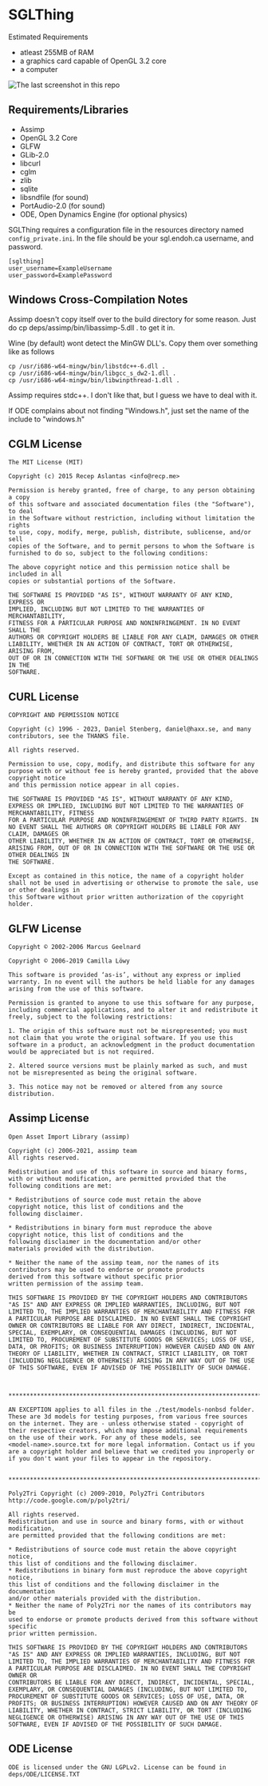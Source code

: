 # SGLThing

Estimated Requirements
- atleast 255MB of RAM
- a graphics card capable of OpenGL 3.2 core
- a computer

![The last screenshot in this repo](https://github.com/floralrainfall/sglthing/raw/trunk/screenshot.png)

## Requirements/Libraries

- Assimp
- OpenGL 3.2 Core
- GLFW
- GLib-2.0
- libcurl
- cglm
- zlib
- sqlite
- libsndfile (for sound)
- PortAudio-2.0 (for sound)
- ODE, Open Dynamics Engine (for optional physics)

SGLThing requires a configuration file in the resources directory named `config_private.ini`. In the file should be your sgl.endoh.ca username, and password.

    [sglthing]
    user_username=ExampleUsername
    user_password=ExamplePassword

## Windows Cross-Compilation Notes

Assimp doesn't copy itself over to the build directory for some reason. Just do cp deps/assimp/bin/libassimp-5.dll . to get it in.

Wine (by default) wont detect the MinGW DLL's. Copy them over something like as follows

    cp /usr/i686-w64-mingw/bin/libstdc++-6.dll .
    cp /usr/i686-w64-mingw/bin/libgcc_s_dw2-1.dll .
    cp /usr/i686-w64-mingw/bin/libwinpthread-1.dll .

Assimp requires stdc++. I don't like that, but I guess we have to deal with it.

If ODE complains about not finding "Windows.h", just set the name of the include to "windows.h"

## CGLM License

    The MIT License (MIT)

    Copyright (c) 2015 Recep Aslantas <info@recp.me>

    Permission is hereby granted, free of charge, to any person obtaining a copy
    of this software and associated documentation files (the "Software"), to deal
    in the Software without restriction, including without limitation the rights
    to use, copy, modify, merge, publish, distribute, sublicense, and/or sell
    copies of the Software, and to permit persons to whom the Software is
    furnished to do so, subject to the following conditions:

    The above copyright notice and this permission notice shall be included in all
    copies or substantial portions of the Software.

    THE SOFTWARE IS PROVIDED "AS IS", WITHOUT WARRANTY OF ANY KIND, EXPRESS OR
    IMPLIED, INCLUDING BUT NOT LIMITED TO THE WARRANTIES OF MERCHANTABILITY,
    FITNESS FOR A PARTICULAR PURPOSE AND NONINFRINGEMENT. IN NO EVENT SHALL THE
    AUTHORS OR COPYRIGHT HOLDERS BE LIABLE FOR ANY CLAIM, DAMAGES OR OTHER
    LIABILITY, WHETHER IN AN ACTION OF CONTRACT, TORT OR OTHERWISE, ARISING FROM,
    OUT OF OR IN CONNECTION WITH THE SOFTWARE OR THE USE OR OTHER DEALINGS IN THE
    SOFTWARE.

## CURL License

    COPYRIGHT AND PERMISSION NOTICE

    Copyright (c) 1996 - 2023, Daniel Stenberg, daniel@haxx.se, and many contributors, see the THANKS file.

    All rights reserved.

    Permission to use, copy, modify, and distribute this software for any purpose with or without fee is hereby granted, provided that the above copyright notice 
    and this permission notice appear in all copies.

    THE SOFTWARE IS PROVIDED "AS IS", WITHOUT WARRANTY OF ANY KIND, EXPRESS OR IMPLIED, INCLUDING BUT NOT LIMITED TO THE WARRANTIES OF MERCHANTABILITY, FITNESS 
    FOR A PARTICULAR PURPOSE AND NONINFRINGEMENT OF THIRD PARTY RIGHTS. IN NO EVENT SHALL THE AUTHORS OR COPYRIGHT HOLDERS BE LIABLE FOR ANY CLAIM, DAMAGES OR 
    OTHER LIABILITY, WHETHER IN AN ACTION OF CONTRACT, TORT OR OTHERWISE, ARISING FROM, OUT OF OR IN CONNECTION WITH THE SOFTWARE OR THE USE OR OTHER DEALINGS IN 
    THE SOFTWARE.

    Except as contained in this notice, the name of a copyright holder shall not be used in advertising or otherwise to promote the sale, use or other dealings in
    this Software without prior written authorization of the copyright holder.

## GLFW License

    Copyright © 2002-2006 Marcus Geelnard

    Copyright © 2006-2019 Camilla Löwy

    This software is provided ‘as-is’, without any express or implied warranty. In no event will the authors be held liable for any damages arising from the use of this software.

    Permission is granted to anyone to use this software for any purpose, including commercial applications, and to alter it and redistribute it freely, subject to the following restrictions:

    1. The origin of this software must not be misrepresented; you must not claim that you wrote the original software. If you use this software in a product, an acknowledgment in the product documentation would be appreciated but is not required.

    2. Altered source versions must be plainly marked as such, and must not be misrepresented as being the original software.

    3. This notice may not be removed or altered from any source distribution.

## Assimp License

    Open Asset Import Library (assimp)

    Copyright (c) 2006-2021, assimp team
    All rights reserved.

    Redistribution and use of this software in source and binary forms,
    with or without modification, are permitted provided that the
    following conditions are met:

    * Redistributions of source code must retain the above
    copyright notice, this list of conditions and the
    following disclaimer.

    * Redistributions in binary form must reproduce the above
    copyright notice, this list of conditions and the
    following disclaimer in the documentation and/or other
    materials provided with the distribution.

    * Neither the name of the assimp team, nor the names of its
    contributors may be used to endorse or promote products
    derived from this software without specific prior
    written permission of the assimp team.

    THIS SOFTWARE IS PROVIDED BY THE COPYRIGHT HOLDERS AND CONTRIBUTORS
    "AS IS" AND ANY EXPRESS OR IMPLIED WARRANTIES, INCLUDING, BUT NOT
    LIMITED TO, THE IMPLIED WARRANTIES OF MERCHANTABILITY AND FITNESS FOR
    A PARTICULAR PURPOSE ARE DISCLAIMED. IN NO EVENT SHALL THE COPYRIGHT
    OWNER OR CONTRIBUTORS BE LIABLE FOR ANY DIRECT, INDIRECT, INCIDENTAL,
    SPECIAL, EXEMPLARY, OR CONSEQUENTIAL DAMAGES (INCLUDING, BUT NOT
    LIMITED TO, PROCUREMENT OF SUBSTITUTE GOODS OR SERVICES; LOSS OF USE,
    DATA, OR PROFITS; OR BUSINESS INTERRUPTION) HOWEVER CAUSED AND ON ANY
    THEORY OF LIABILITY, WHETHER IN CONTRACT, STRICT LIABILITY, OR TORT
    (INCLUDING NEGLIGENCE OR OTHERWISE) ARISING IN ANY WAY OUT OF THE USE
    OF THIS SOFTWARE, EVEN IF ADVISED OF THE POSSIBILITY OF SUCH DAMAGE.



    ******************************************************************************

    AN EXCEPTION applies to all files in the ./test/models-nonbsd folder.
    These are 3d models for testing purposes, from various free sources
    on the internet. They are - unless otherwise stated - copyright of
    their respective creators, which may impose additional requirements
    on the use of their work. For any of these models, see
    <model-name>.source.txt for more legal information. Contact us if you
    are a copyright holder and believe that we credited you inproperly or
    if you don't want your files to appear in the repository.


    ******************************************************************************

    Poly2Tri Copyright (c) 2009-2010, Poly2Tri Contributors
    http://code.google.com/p/poly2tri/

    All rights reserved.
    Redistribution and use in source and binary forms, with or without modification,
    are permitted provided that the following conditions are met:

    * Redistributions of source code must retain the above copyright notice,
    this list of conditions and the following disclaimer.
    * Redistributions in binary form must reproduce the above copyright notice,
    this list of conditions and the following disclaimer in the documentation
    and/or other materials provided with the distribution.
    * Neither the name of Poly2Tri nor the names of its contributors may be
    used to endorse or promote products derived from this software without specific
    prior written permission.

    THIS SOFTWARE IS PROVIDED BY THE COPYRIGHT HOLDERS AND CONTRIBUTORS
    "AS IS" AND ANY EXPRESS OR IMPLIED WARRANTIES, INCLUDING, BUT NOT
    LIMITED TO, THE IMPLIED WARRANTIES OF MERCHANTABILITY AND FITNESS FOR
    A PARTICULAR PURPOSE ARE DISCLAIMED. IN NO EVENT SHALL THE COPYRIGHT OWNER OR
    CONTRIBUTORS BE LIABLE FOR ANY DIRECT, INDIRECT, INCIDENTAL, SPECIAL,
    EXEMPLARY, OR CONSEQUENTIAL DAMAGES (INCLUDING, BUT NOT LIMITED TO,
    PROCUREMENT OF SUBSTITUTE GOODS OR SERVICES; LOSS OF USE, DATA, OR
    PROFITS; OR BUSINESS INTERRUPTION) HOWEVER CAUSED AND ON ANY THEORY OF
    LIABILITY, WHETHER IN CONTRACT, STRICT LIABILITY, OR TORT (INCLUDING
    NEGLIGENCE OR OTHERWISE) ARISING IN ANY WAY OUT OF THE USE OF THIS
    SOFTWARE, EVEN IF ADVISED OF THE POSSIBILITY OF SUCH DAMAGE.

## ODE License

    ODE is licensed under the GNU LGPLv2. License can be found in deps/ODE/LICENSE.TXT